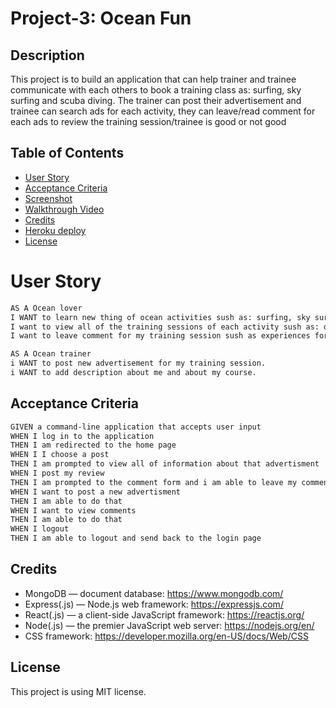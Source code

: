 # Project-3: Ocean Fun
## Description

This project is to build an application that can help trainer and trainee communicate with each others to book a training class as: surfing, sky surfing and scuba diving. The trainer can post their advertisement and trainee can search ads for each activity, they can leave/read comment for each ads to review the training session/trainee is good or not good

## Table of Contents

- [User Story](#user-story)
- [Acceptance Criteria](#acceptance-criteria)
- [Screenshot](#screenshot)
- [Walkthrough Video](#walkthrough-video)
- [Credits](#credits)
- [Heroku deploy](#Deployment)
- [License](#License)

# User Story

```md
AS A Ocean lover
I WANT to learn new thing of ocean activities sush as: surfing, sky surfing, scuba diving .
I want to view all of the training sessions of each activity sush as: description, fees, contact of trainer and review from other trainee.
I want to leave comment for my training session sush as experiences for others after me.
```
```md
AS A Ocean trainer
i WANT to post new advertisement for my training session.
i WANT to add description about me and about my course.
```

## Acceptance Criteria

```md
GIVEN a command-line application that accepts user input
WHEN I log in to the application
THEN I am redirected to the home page
WHEN I I choose a post
THEN I am prompted to view all of information about that advertisment
WHEN I post my review
THEN I am prompted to the comment form and i am able to leave my comment
WHEN I want to post a new advertisment
THEN I am able to do that 
WHEN I want to view comments
THEN I am able to do that
WHEN I logout
THEN I am able to logout and send back to the login page
```

## Credits

- MongoDB — document database: https://www.mongodb.com/
- Express(.js) — Node.js web framework: https://expressjs.com/
- React(.js) — a client-side JavaScript framework: https://reactjs.org/
- Node(.js) — the premier JavaScript web server: https://nodejs.org/en/
- CSS framework: https://developer.mozilla.org/en-US/docs/Web/CSS

## License

This project is using MIT license.

